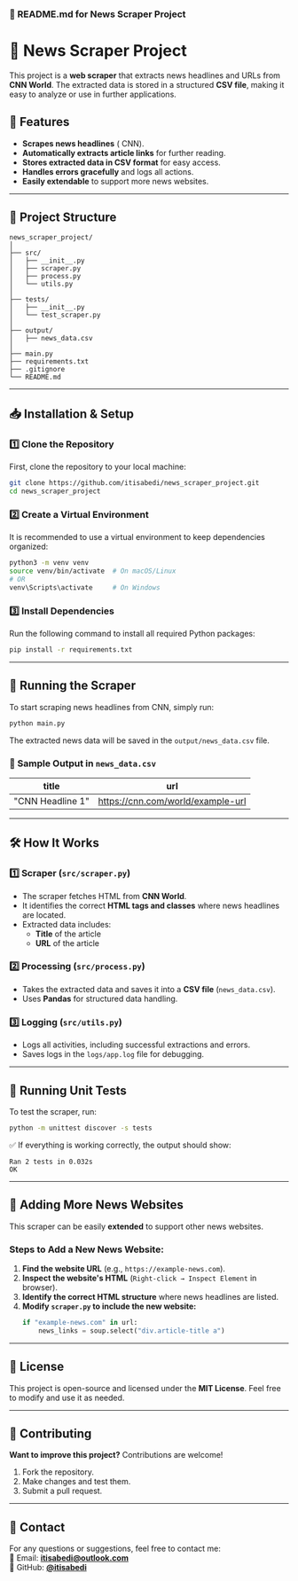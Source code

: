 ### **📌 README.md for News Scraper Project**  

# 📰 News Scraper Project  

This project is a **web scraper** that extracts news headlines and URLs from **CNN World**. The extracted data is stored in a structured **CSV file**, making it easy to analyze or use in further applications.

## 🌟 Features  
- **Scrapes news headlines**  ( CNN).  
- **Automatically extracts article links** for further reading.  
- **Stores extracted data in CSV format** for easy access.  
- **Handles errors gracefully** and logs all actions.  
- **Easily extendable** to support more news websites.  

---

## 📂 Project Structure  

```
news_scraper_project/
│
├── src/
│   ├── __init__.py
│   ├── scraper.py      
│   ├── process.py      
│   └── utils.py        
│
├── tests/
│   ├── __init__.py
│   └── test_scraper.py  
│
├── output/             
│   ├── news_data.csv
│
├── main.py            
├── requirements.txt    
├── .gitignore         
└── README.md           
```

---

## 📥 Installation & Setup  

### **1️⃣ Clone the Repository**  
First, clone the repository to your local machine:  
```bash
git clone https://github.com/itisabedi/news_scraper_project.git
cd news_scraper_project
```

### **2️⃣ Create a Virtual Environment**  
It is recommended to use a virtual environment to keep dependencies organized:  

```bash
python3 -m venv venv
source venv/bin/activate  # On macOS/Linux
# OR
venv\Scripts\activate     # On Windows
```

### **3️⃣ Install Dependencies**  
Run the following command to install all required Python packages:  
```bash
pip install -r requirements.txt
```

---

## 🚀 Running the Scraper  
To start scraping news headlines from  CNN, simply run:  
```bash
python main.py
```
The extracted news data will be saved in the `output/news_data.csv` file.

### **📌 Sample Output in `news_data.csv`**

| title  | url  |
|--------|------|
| "CNN Headline 1" | https://cnn.com/world/example-url |

---

## 🛠 How It Works  

### **1️⃣ Scraper (`src/scraper.py`)**  
- The scraper fetches HTML from  **CNN World**.  
- It identifies the correct **HTML tags and classes** where news headlines are located.  
- Extracted data includes:
  - **Title** of the article  
  - **URL** of the article  

### **2️⃣ Processing (`src/process.py`)**  
- Takes the extracted data and saves it into a **CSV file** (`news_data.csv`).  
- Uses **Pandas** for structured data handling.  

### **3️⃣ Logging (`src/utils.py`)**  
- Logs all activities, including successful extractions and errors.  
- Saves logs in the `logs/app.log` file for debugging.  

---

## 🧪 Running Unit Tests  
To test the scraper, run:  
```bash
python -m unittest discover -s tests
```
✅ If everything is working correctly, the output should show:  
```
Ran 2 tests in 0.032s
OK
```

---

## 📌 Adding More News Websites  
This scraper can be easily **extended** to support other news websites.  

### **Steps to Add a New News Website:**
1. **Find the website URL** (e.g., `https://example-news.com`).
2. **Inspect the website's HTML** (`Right-click → Inspect Element` in browser).
3. **Identify the correct HTML structure** where news headlines are listed.
4. **Modify `scraper.py` to include the new website:**
   ```python
   if "example-news.com" in url:
       news_links = soup.select("div.article-title a")
   ```


---

## 📜 License  
This project is open-source and licensed under the **MIT License**. Feel free to modify and use it as needed.

---

## 🤝 Contributing  
**Want to improve this project?** Contributions are welcome!  
1. Fork the repository.  
2. Make changes and test them.  
3. Submit a pull request.  

---

## 📩 Contact  
For any questions or suggestions, feel free to contact me:  
📧 Email: **itisabedi@outlook.com**  
📍 GitHub: **[@itisabedi](https://github.com/itisabedi)**  
```
